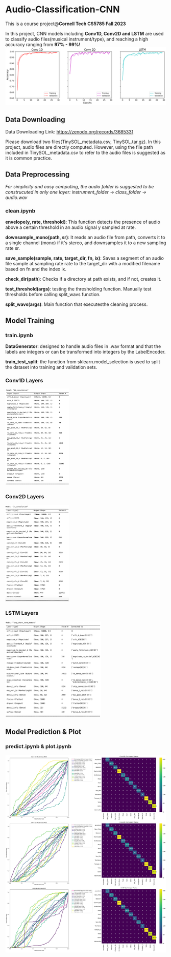 # Audio-Classification-CNN
This is a course project@**Cornell Tech CS5785 Fall 2023**

In this project, CNN models including **Conv1D, Conv2D and LSTM** are used to classify audio files(musical instrument/type), and reaching a high accuracy ranging from **97% - 99%!**
![ThreeModels](image/ThreeModels.png)

## Data Downloading

Data Downloading Link:
https://zenodo.org/records/3685331 

Please download two files(TinySOL_metadata.csv, TinySOL.tar.gz). In this project, audio files are directly computed. However, using the file path included in TinySOL_metadata.csv to refer to the audio files is suggested as it is common practice.

## Data Preprocessing
*For simplicity and easy computing, the audio folder is suggested to be construcuted in only one layer:     instrument_folder -> class_folder -> audio.wav*
### clean.ipynb

**envelope(y, rate, threshold)**: This function detects the presence of audio above a certain threshold in an audio signal y sampled at rate.

**downsample_mono(path, sr)**: It reads an audio file from path, converts it to a single channel (mono) if it's stereo, and downsamples it to a new sampling rate sr.

**save_sample(sample, rate, target_dir, fn, ix)**: Saves a segment of an audio file sample at sampling rate rate to the target_dir with a modified filename based on fn and the index ix.

**check_dir(path**): Checks if a directory at path exists, and if not, creates it.

**test_threshold(args)**: testing the thresholding function. Manually test thresholds before calling split_wavs function.

**split_wavs(args)**: Main function that executesthe cleaning process.


## Model Training
### train.ipynb

**DataGenerator**: designed to handle audio files in .wav format and that the labels are integers or can be transformed into integers by the LabelEncoder.

**train_test_split**: the function from sklearn.model_selection is used to split the dataset into training and validation sets.

### Conv1D Layers
<img src="image/conv1d_layer.png" width="200" height="300">

### Conv2D Layers
<img src="image/conv2d_layer.png" width="200" height="300">

### LSTM Layers
<img src="image/lstm_layer.png" width="300" height="300">

## Model Prediction & Plot
### predict.ipynb & plot.ipynb

![roc_confusion](image/MergedImages%20(8).png)


